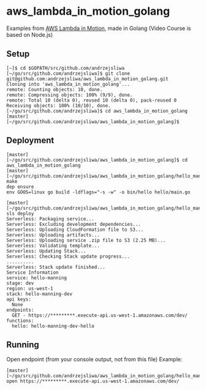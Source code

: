 # aws_lambda_in_motion_golang

Examples from [AWS Lambda in Motion](https://www.manning.com/livevideo/production-ready-serverless), made in Golang (Video Course is based on Node.js)

## Setup

```shell
[~]$ cd $GOPATH/src/github.com/andrzejsliwa
[~/go/src/github.com/andrzejsliwa]$ git clone git@github.com:andrzejsliwa/aws_lambda_in_motion_golang.git
Cloning into 'aws_lambda_in_motion_golang'...
remote: Counting objects: 10, done.
remote: Compressing objects: 100% (9/9), done.
remote: Total 10 (delta 0), reused 10 (delta 0), pack-reused 0
Receiving objects: 100% (10/10), done.
[~/go/src/github.com/andrzejsliwa]$ cd aws_lambda_in_motion_golang
[master][~/go/src/github.com/andrzejsliwa/aws_lambda_in_motion_golang]$
```

## Deployment

```shell
[master][~/go/src/github.com/andrzejsliwa/aws_lambda_in_motion_golang]$ cd aws_lambda_in_motion_golang
[master][~/go/src/github.com/andrzejsliwa/aws_lambda_in_motion_golang/hello_manning]$ make
dep ensure
env GOOS=linux go build -ldflags="-s -w" -o bin/hello hello/main.go

[master][~/go/src/github.com/andrzejsliwa/aws_lambda_in_motion_golang/hello_manning]$ sls deploy
Serverless: Packaging service...
Serverless: Excluding development dependencies...
Serverless: Uploading CloudFormation file to S3...
Serverless: Uploading artifacts...
Serverless: Uploading service .zip file to S3 (2.25 MB)...
Serverless: Validating template...
Serverless: Updating Stack...
Serverless: Checking Stack update progress...
..........
Serverless: Stack update finished...
Service Information
service: hello-manning
stage: dev
region: us-west-1
stack: hello-manning-dev
api keys:
  None
endpoints:
  GET - https://*********.execute-api.us-west-1.amazonaws.com/dev/
functions:
  hello: hello-manning-dev-hello
```

## Running

Open endpoint (from your console output, not from this file)
Example:
```shell
[master][~/go/src/github.com/andrzejsliwa/aws_lambda_in_motion_golang/hello_manning]$ open https://*********.execute-api.us-west-1.amazonaws.com/dev/
```